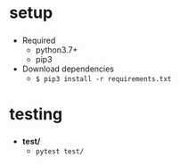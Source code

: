 setup
=====
##### 

* Required
    * python3.7+
    * pip3
* Download dependencies
  * `$ pip3 install -r requirements.txt`  


testing
=====
##### 
* **test/**
   * `pytest test/`